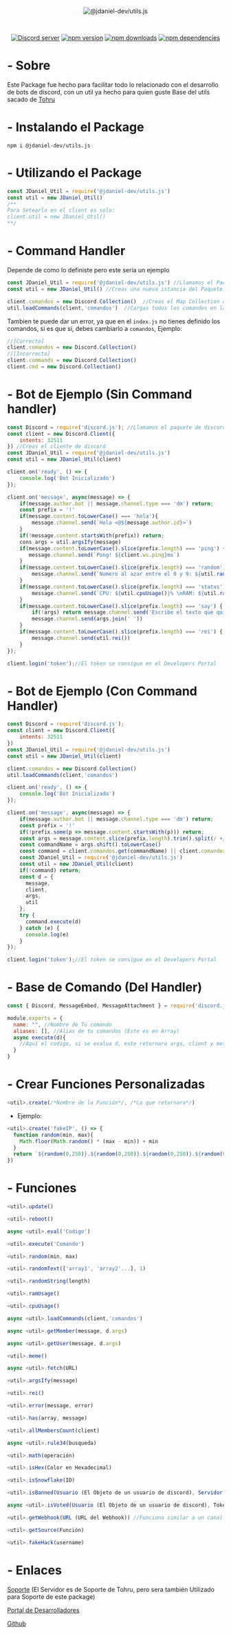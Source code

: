 <div align="center">
  <br />
    <p>
      <img src="https://cdn.discordapp.com/attachments/862513652103512115/976011664564555816/Banner_2.png" alt="@jdaniel-dev/utils.js">
    <p>
  <br />
  <p>
    <a href="https://discord.gg/nB2Je6jjbs"><img src="https://img.shields.io/discord/875100568169889894?color=5865F2&logo=discord&logoColor=white" alt="Discord server" /></a>
    <a href="https://www.npmjs.com/package/@jdaniel-dev/utils.js"><img src="https://img.shields.io/npm/v/@jdaniel-dev/utils.js.svg?maxAge=3600" alt="npm version" /></a>
    <a href="https://www.npmjs.com/package/@jdaniel-dev/utils.js"><img src="https://img.shields.io/npm/dt/@jdaniel-dev/utils.js.svg?maxAge=3600" alt="npm downloads" /></a>
    <a href="https://www.npmjs.com/package/@jdaniel-dev/utils.js"><img src="https://img.shields.io/librariesio/dependents/npm/@jdaniel-dev/utils.js?maxAge=3600" alt="npm dependencies" /></a>
  </p>
</div>

# - Sobre
Este Package fue hecho para facilitar todo lo relacionado con el desarrollo de bots de discord, con un util ya hecho para quien guste
Base del utils sacado de [Tohru](https://tohru.ga/)

# - Instalando el Package
```
npm i @jdaniel-dev/utils.js
```

# - Utilizando el Package
```js
const JDaniel_Util = require('@jdaniel-dev/utils.js')
const util = new JDaniel_Util()
/**
Para Setearlo en el client es solo:
client.util = new JDaniel_Util()
**/
```

# - Command Handler
Depende de como lo definiste pero este sería un ejemplo
```js
const JDaniel_Util = require('@jdaniel-dev/utils.js') //Llamamos el Paquete
const util = new JDaniel_Util() //Creas una nueva istancia del Paquete

client.comandos = new Discord.Collection()  //Creas el Map Collection donde se guardaran los comandos
util.loadCommands(client,'comandos')  //Cargas todos los comandos en la carpeta 'comandos'
```
Tambien te puede dar un error, ya que en el `index.js` no tienes definido los comandos, si es que si, debes cambiarlo a `comandos`, Ejemplo:
```js
//[Correcto]
client.comandos = new Discord.Collection()
//[Incorrecto]
client.commands = new Discord.Collection()
client.cmd = new Discord.Collection()
```

# - Bot de Ejemplo (Sin Command handler)
```js
const Discord = require('discord.js'); //Llamamos el paquete de discord
const client = new Discord.Client({
    intents: 32511
}) //Creas el cliente de discord
const JDaniel_Util = require('@jdaniel-dev/utils.js')
const util = new JDaniel_Util(client)

client.on('ready', () => {
    console.log('Bot Inicializado')
});

client.on('message', async(message) => {
    if(message.author.bot || message.channel.type === 'dm') return;
    const prefix = '!'
    if(message.content.toLowerCase() === 'hola'){
        message.channel.send(`Hola <@${message.author.id}>`)
    }
    if(!message.content.startsWith(prefix)) return;
    cons args = util.argsIfy(message)
    if(message.content.toLowerCase().slice(prefix.length) === 'ping') {
       message.channel.send(`Pong! ${client.ws.ping}ms`)
    }
    if(message.content.toLowerCase().slice(prefix.length) === 'random') {
        message.channel.send(`Numero al azar entre el 0 y 9: ${util.random(0, 9)}`)
    }
    if(message.content.toLowerCase().slice(prefix.length) === 'status') {
        message.channel.send(`CPU: ${util.cpuUsage()}% \nRAM: ${util.ramUsage()}`)
    }
    if(message.content.toLowerCase().slice(prefix.length) === 'say') {
        if(!args) return message.channel.send('Escribe el texto que quieres que diga!')
        message.channel.send(args.join(' '))
    }
    if(message.content.toLowerCase().slice(prefix.length) === 'rei') {
        message.channel.send(util.rei())
    }
});

client.login('token');//El token se consigue en el Developers Portal
```

# - Bot de Ejemplo (Con Command Handler)
```js
const Discord = require('discord.js');
const client = new Discord.Client({
    intents: 32511
})
const JDaniel_Util = require('@jdaniel-dev/utils.js')
const util = new JDaniel_Util(client)

client.comandos = new Discord.Collection()
util.loadCommands(client,'comandos')

client.on('ready', () => {
    console.log('Bot Inicializado')
});

client.on('message', async(message) => {
    if(message.author.bot || message.channel.type === 'dm') return;
    const prefix = '!'
    if(!prefix.some(p => message.content.startsWith(p))) return;
    const args = message.content.slice(prefix.length).trim().split(/ +/)
    const commandName = args.shift().toLowerCase()
    const command = client.comandos.get(commandName) || client.comandos.find(cmd => cmd.aliases && cmd.aliases.includes(commandName))
    const JDaniel_Util = require('@jdaniel-dev/utils.js')
    const util = new JDaniel_Util(client)
    if(!command) return;
    const d = {
      message,
      client,
      args,
      util
    };
    try {
      command.execute(d)
    } catch (e) {
      console.log(e)
    }
});

client.login('token');//El token se consigue en el Developers Portal
```
# - Base de Comando (Del Handler)
```js
const { Discord, MessageEmbed, MessageAttachment } = require('discord.js')

module.exports = {
  name: "", //Nombre de Tu comando
  aliases: [], //Alias de tu comandos (Este es en Array)
  async execute(d){
    //Aquí el codigo, si se evalua d, este retornara args, client y message
  }
}
```

# - Crear Funciones Personalizadas
```js
<util>.create(/*Nombre de la Función*/, /*Lo que retornara*/)
```
- Ejemplo:
```js
<util>.create('fakeIP', () => {
  function random(min, max){
    Math.floor(Math.random() * (max - min)) + min
  }
  return `${random(0,250)}.${random(0,250)}.${random(0,250)}.${random(0,250)}`
})
```

# - Funciones
```js
<util>.update()
```
```js
<util>.reboot()
```
```js
async <util>.eval('Codigo')
```
```js
<util>.execute('Comando')
```
```js
<util>.random(min, max)
```
```js
<util>.randomText(['array1', 'array2'...], 1)
```
```js
<util>.randomString(length)
```
```js
<util>.ramUsage()
```
```js
<util>.cpuUsage()
```
```js
async <util>.loadCommands(client,'comandos')
```
```js
async <util>.getMember(message, d.args)
```
```js
async <util>.getUser(message, d.args)
```
```js
<util>.meme()
```
```js
async <util>.fetch(URL)
```
```js
<util>.argsIfy(message)
```
```js
<util>.rei()
```
```js
<util>.error(message, error)
```
```js
<util>.has(array, message)
```
```js
<util>.allMembersCount(client)
```
```js
async <util>.rule34(busqueda)
```
```js
<util>.math(operación)
```
```js
<util>.isHex(Color en Hexadecimal)
```
```js
<util>.isSnowflake(ID)
```
```js
<util>.isBanned(Usuario (El Objeto de un usuario de discord), Servidor (El Objeto de un servidor de discord))
```
```js
async <util>.isVoted(Usuario (El Objeto de un usuario de discord), Token de Top.gg)
```
```js
<util>.getWebhook(URL (URL del Webhook)) //Funciona similar a un canal (https://discord.js.org/#/docs/discord.js/stable/class/WebhookClient)
```
```js
<util>.getSource(Función)
```
```js
<util>.fakeHack(username)
```

# - Enlaces
[Soporte](https://discord.gg/nB2Je6jjbs) (El Servidor es de Soporte de Tohru, pero sera también Utilizado para Soporte de este package)

[Portal de Desarrolladores](https://discord.com/developers/applications)

[Github](https://github.com/JDaniel4562/-jdaniel-dev-utils.js)